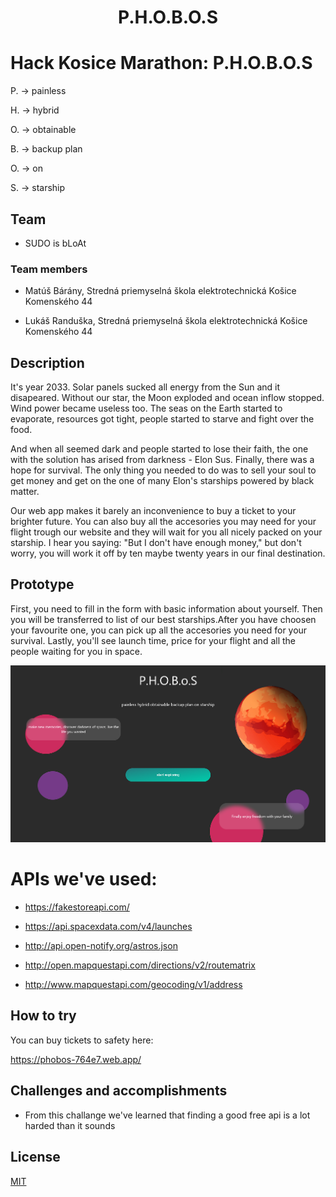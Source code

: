 <h1 align="center">P.H.O.B.O.S</h1>

# Hack Kosice Marathon: P.H.O.B.O.S

P. -> painless

H. -> hybrid

O. -> obtainable

B. -> backup plan

O. -> on

S. -> starship

## Team

 - SUDO is bLoAt 

### Team members

 - Matúš Bárány, Stredná priemyselná škola elektrotechnická Košice Komenského 44

 - Lukáš Randuška, Stredná priemyselná škola elektrotechnická Košice Komenského 44

## Description 

It's year 2033. Solar panels sucked all energy from the Sun and it disapeared. Without our star, the Moon exploded and ocean inflow stopped. Wind power became useless too. The seas on the Earth started to evaporate, resources got tight, people started to starve and fight over the food.

And when all seemed dark and people started to lose their faith, the one with the solution has arised from darkness - Elon Sus. Finally, there was a hope for survival. The only thing you needed to do was to sell your soul to get money and get on the one of many Elon's starships powered by black matter. 

Our web app makes it barely an inconvenience to buy a ticket to your brighter future. You can also buy all the accesories you may need for your flight trough our website and they will wait for you all nicely packed on your starship. I hear you saying: "But I don't have enough money," but don't worry, you will work it off by ten maybe twenty years in our final destination. 

## Prototype 

First, you need to fill in the form with basic information about yourself. Then you will be transferred to list of our best starships.After you have choosen your favourite one, you can pick up all the accesories you need for your survival. Lastly, you'll see launch time, price for your flight and all the people waiting for you in space. 


![alt text](https://github.com/SightMan3/PHOBoS/blob/master/src/assets/presentation_image.png?raw=true)

# APIs we've used:

 - https://fakestoreapi.com/

 - https://api.spacexdata.com/v4/launches

 - http://api.open-notify.org/astros.json

 - http://open.mapquestapi.com/directions/v2/routematrix

 - http://www.mapquestapi.com/geocoding/v1/address

## How to try
 
You can buy tickets to safety here: 

https://phobos-764e7.web.app/

## Challenges and accomplishments

 - From this challange we've learned that finding a good free api is a lot harded than it sounds

## License

[MIT](https://choosealicense.com/licenses/mit/)
